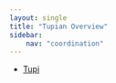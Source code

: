 ```yaml
---
layout: single
title: "Tupian Overview"
sidebar:
    nav: "coordination"
---
```


- [Tupi](/coordination/cfiles/tupi.pdf)